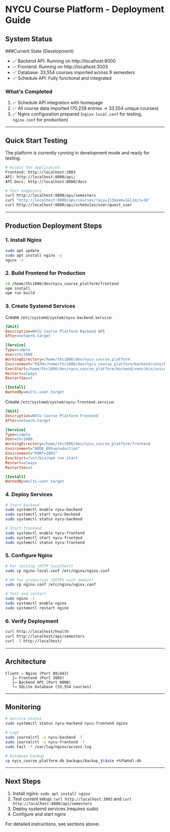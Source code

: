 # NYCU Course Platform - Deployment Guide

## System Status

###Current State (Development)
- ✅ Backend API: Running on http://localhost:8000
- ✅ Frontend: Running on http://localhost:3003
- ✅ Database: 33,554 courses imported across 9 semesters
- ✅ Schedule API: Fully functional and integrated

### What's Completed
1. ✅ Schedule API integration with homepage
2. ✅ All course data imported (70,239 entries → 33,554 unique courses)
3. ✅ Nginx configuration prepared (`nginx-local.conf` for testing, `nginx.conf` for production)

---

## Quick Start Testing

The platform is currently running in development mode and ready for testing:

```bash
# Access the application
Frontend: http://localhost:3003
API: http://localhost:8000/api/
API Docs: http://localhost:8000/docs

# Test endpoints
curl http://localhost:8000/api/semesters
curl "http://localhost:8000/api/courses/?acy=113&sem=1&limit=10"
curl http://localhost:8000/api/schedules/user/guest_user
```

---

## Production Deployment Steps

### 1. Install Nginx

```bash
sudo apt update
sudo apt install nginx -y
nginx -v
```

### 2. Build Frontend for Production

```bash
cd /home/thc1006/dev/nycu_course_platform/frontend
npm install
npm run build
```

### 3. Create Systemd Services

Create `/etc/systemd/system/nycu-backend.service`:
```ini
[Unit]
Description=NYCU Course Platform Backend API
After=network.target

[Service]
Type=simple
User=thc1006
WorkingDirectory=/home/thc1006/dev/nycu_course_platform
Environment="PATH=/home/thc1006/dev/nycu_course_platform/backend/venv/bin"
ExecStart=/home/thc1006/dev/nycu_course_platform/backend/venv/bin/uvicorn backend.app.main:app --host 127.0.0.1 --port 8000 --workers 4
Restart=always
RestartSec=5

[Install]
WantedBy=multi-user.target
```

Create `/etc/systemd/system/nycu-frontend.service`:
```ini
[Unit]
Description=NYCU Course Platform Frontend
After=network.target

[Service]
Type=simple
User=thc1006
WorkingDirectory=/home/thc1006/dev/nycu_course_platform/frontend
Environment="NODE_ENV=production"
Environment="PORT=3003"
ExecStart=/usr/bin/npm run start
Restart=always
RestartSec=5

[Install]
WantedBy=multi-user.target
```

### 4. Deploy Services

```bash
# Start backend
sudo systemctl enable nycu-backend
sudo systemctl start nycu-backend
sudo systemctl status nycu-backend

# Start frontend
sudo systemctl enable nycu-frontend
sudo systemctl start nycu-frontend
sudo systemctl status nycu-frontend
```

### 5. Configure Nginx

```bash
# For testing (HTTP localhost)
sudo cp nginx-local.conf /etc/nginx/nginx.conf

# OR for production (HTTPS with domain)
sudo cp nginx.conf /etc/nginx/nginx.conf

# Test and restart
sudo nginx -t
sudo systemctl enable nginx
sudo systemctl restart nginx
```

### 6. Verify Deployment

```bash
curl http://localhost/health
curl http://localhost/api/semesters
curl -I http://localhost/
```

---

## Architecture

```
Client → Nginx (Port 80/443)
   ├→ Frontend (Port 3003)
   ├→ Backend API (Port 8000)
   └→ SQLite Database (33,554 courses)
```

---

## Monitoring

```bash
# Service status
sudo systemctl status nycu-backend nycu-frontend nginx

# Logs
sudo journalctl -u nycu-backend -f
sudo journalctl -u nycu-frontend -f
sudo tail -f /var/log/nginx/access.log

# Database backup
cp nycu_course_platform.db backups/backup_$(date +%Y%m%d).db
```

---

## Next Steps

1. Install nginx: `sudo apt install nginx`
2. Test current setup: `curl http://localhost:3003` and `curl http://localhost:8000/api/semesters`
3. Deploy systemd services (requires sudo)
4. Configure and start nginx

For detailed instructions, see sections above.
